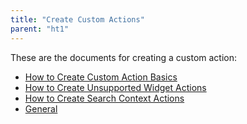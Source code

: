 ```yaml
---
title: "Create Custom Actions"
parent: "ht1"
---
```


These are the documents for creating a custom action:

* [How to Create Custom Action Basics](ht1-custom-action-basics)
* [How to Create Unsupported Widget Actions](ht1-create-unsupported-widget-actions)
* [How to Create Search Context Actions](ht1-create-search-context-actions)
* [General](ht1-custom-action-general)
